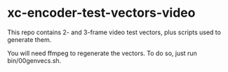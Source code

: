 # xc-encoder-test-vectors-video

This repo contains 2- and 3-frame video test vectors, plus scripts used to generate them.

You will need ffmpeg to regenerate the vectors. To do so, just run bin/00genvecs.sh.
